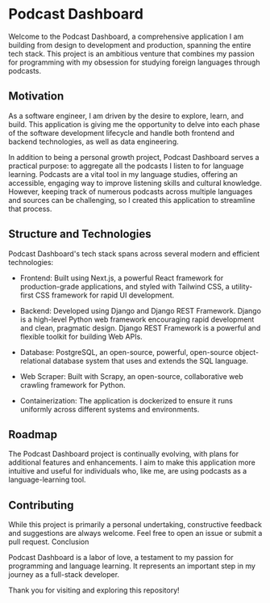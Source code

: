 # Podcast Dashboard

Welcome to the Podcast Dashboard, a comprehensive application I am building from design to development and production, spanning the entire tech stack. This project is an ambitious venture that combines my passion for programming with my obsession for studying foreign languages through podcasts.

## Motivation

As a software engineer, I am driven by the desire to explore, learn, and build. This application is giving me the opportunity to delve into each phase of the software development lifecycle and handle both frontend and backend technologies, as well as data engineering.

In addition to being a personal growth project, Podcast Dashboard serves a practical purpose: to aggregate all the podcasts I listen to for language learning. Podcasts are a vital tool in my language studies, offering an accessible, engaging way to improve listening skills and cultural knowledge. However, keeping track of numerous podcasts across multiple languages and sources can be challenging, so I created this application to streamline that process.

## Structure and Technologies

Podcast Dashboard's tech stack spans across several modern and efficient technologies:

* Frontend: Built using Next.js, a powerful React framework for production-grade applications, and styled with Tailwind CSS, a utility-first CSS framework for rapid UI development.

* Backend: Developed using Django and Django REST Framework. Django is a high-level Python web framework encouraging rapid development and clean, pragmatic design. Django REST Framework is a powerful and flexible toolkit for building Web APIs.

* Database: PostgreSQL, an open-source, powerful, open-source object-relational database system that uses and extends the SQL language.

* Web Scraper: Built with Scrapy, an open-source, collaborative web crawling framework for Python.

* Containerization: The application is dockerized to ensure it runs uniformly across different systems and environments.

## Roadmap

The Podcast Dashboard project is continually evolving, with plans for additional features and enhancements. I aim to make this application more intuitive and useful for individuals who, like me, are using podcasts as a language-learning tool.

## Contributing

While this project is primarily a personal undertaking, constructive feedback and suggestions are always welcome. Feel free to open an issue or submit a pull request.
Conclusion

Podcast Dashboard is a labor of love, a testament to my passion for programming and language learning. It represents an important step in my journey as a full-stack developer.

Thank you for visiting and exploring this repository!
